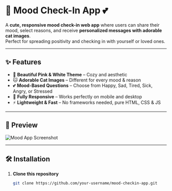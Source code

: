 # 🐾 Mood Check-In App 💕  

A **cute, responsive mood check-in web app** where users can share their mood, select reasons, and receive **personalized messages with adorable cat images**.  
Perfect for spreading positivity and checking in with yourself or loved ones.  

---

## ✨ Features  

- 🎀 **Beautiful Pink & White Theme** – Cozy and aesthetic  
- 🐱 **Adorable Cat Images** – Different for every mood & reason  
- 💕 **Mood-Based Questions** – Choose from Happy, Sad, Tired, Sick, Angry, or Stressed  
- 📱 **Fully Responsive** – Works perfectly on mobile and desktop  
- ⚡ **Lightweight & Fast** – No frameworks needed, pure HTML, CSS & JS  

---

## 📸 Preview  

![Mood App Screenshot](https://placekitten.com/500/300)

---

## 🛠️ Installation  

1. **Clone this repository**  
   ```bash
   git clone https://github.com/your-username/mood-checkin-app.git

